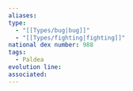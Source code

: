 ```yaml
---
aliases: 
type:
  - "[[Types/bug|bug]]"
  - "[[Types/fighting|fighting]]"
national dex number: 988
tags:
  - Paldea
evolution line: 
associated:
---
```

